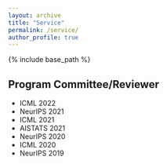```yaml
---
layout: archive
title: "Service"
permalink: /service/
author_profile: true
---
```


{% include base_path %}

## Program Committee/Reviewer
- ICML 2022
- NeurIPS 2021
- ICML 2021
- AISTATS 2021
- NeurIPS 2020
- ICML 2020
- NeurIPS 2019
